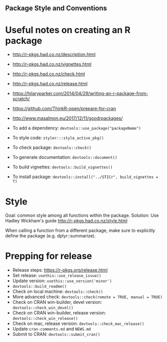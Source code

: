 ## Package Style and Conventions

# Useful notes on creating an R package
- http://r-pkgs.had.co.nz/description.html
- http://r-pkgs.had.co.nz/vignettes.html
- http://r-pkgs.had.co.nz/check.html
- http://r-pkgs.had.co.nz/release.html
- https://hilaryparker.com/2014/04/29/writing-an-r-package-from-scratch/
- https://github.com/ThinkR-open/prepare-for-cran
- http://www.masalmon.eu/2017/12/11/goodrpackages/

- To add a dependency: `devtools::use_package("packageName")`
- To style code: `styler:::style_active_pkg()`
- To check package: `devtools::check()`
- To generate documentation: `devtools::document()`
- To build vignettes: `devtools::build_vignettes()`
- To install package: `devtools::install("../STICr", build_vignettes = T)`

# Style
Goal: common style among all functions within the package. 
Solution: Use Hadley Wickham's guide http://r-pkgs.had.co.nz/style.html

When calling a function from a different package, make sure to explicitly
define the package (e.g. dplyr::summarize).

# Prepping for release
- Release steps: https://r-pkgs.org/release.html
- Set release: `usethis::use_release_issue()`
- Update version: `usethis::use_version('minor')`
- `devtools::build_readme()`
- Check on local machine: `devtools::check()`
- More advanced check: `devtools::check(remote = TRUE, manual = TRUE)`
- Check on CRAN win-builder, devel version: `devtools::check_win_devel()`
- Check on CRAN win-builder, release version: `devtools::check_win_release()`
- Check on mac, release version: `devtools::check_mac_release()`
- Update `cran-comments.md` and `NEWS.md`
- Submit to CRAN: `devtools::submit_cran()`
